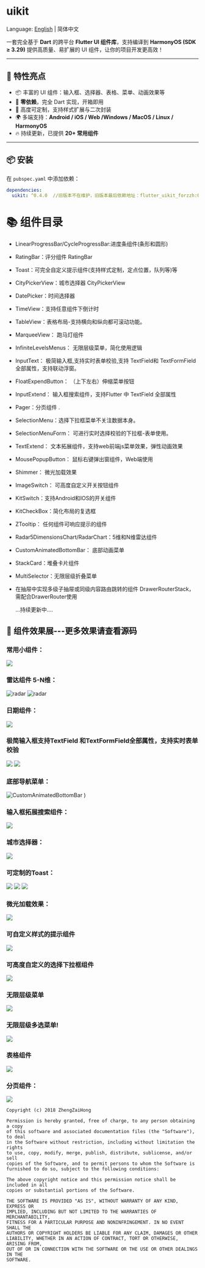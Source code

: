 # uikit

Language: [English](README.md) | 简体中文


一套完全基于 **Dart** 的跨平台 **Flutter UI 组件库**，支持编译到 **HarmonyOS (SDK ≥ 3.29)**  提供高质量、易扩展的 UI 组件，让你的项目开发更高效！

---

## 🌟 特性亮点
- 📦 丰富的 UI 组件：输入框、选择器、表格、菜单、动画效果等
- 🔗 **零依赖**，完全 Dart 实现，开箱即用
- 🎨 高度可定制，支持样式扩展与二次封装
- 🌍 多端支持：**Android / iOS / Web  /Windows / MacOS / Linux / HarmonyOS**
- 🔥 持续更新，已提供 **20+ 常用组件**

---

## 📦 安装
在 `pubspec.yaml` 中添加依赖：
```yaml
dependencies:
  uikit: ^0.4.0  //旧版本不在维护，旧版本最后依赖地址：flutter_uikit_forzzh:0.3.1
```


# 📚 组件目录

- LinearProgressBar/CycleProgressBar:进度条组件(条形和圆形)
- RatingBar：评分组件 RatingBar
- Toast：可完全自定义提示组件(支持样式定制，定点位置，队列等)等
- CityPickerView：城市选择器 CityPickerView
- DatePicker：时间选择器
- TimeView：支持任意组件下倒计时
- TableView：表格布局-支持横向和纵向都可滚动功能。
- MarqueeView： 跑马灯组件
- InfiniteLevelsMenus： 无限层级菜单，简化使用逻辑
- InputText： 极简输入框,支持实时表单校验,支持 TextField和 TextFormField全部属性，支持联动浮窗。
- FloatExpendButton： （上下左右）伸缩菜单按钮
- InputExtend： 输入框搜索组件，支持Flutter 中 TextField 全部属性
- Pager：分页组件 .
- SelectionMenu：选择下拉框菜单不关注数据本身。
- SelectionMenuForm： 可进行实时选择校验的下拉框-表单使用。
- TextExtend： 文本拓展组件，支持web前端js菜单效果，弹性动画效果
- MousePopupButton： 鼠标右键弹出窗组件，Web端使用
- Shimmer： 微光加载效果
- ImageSwitch： 可高度自定义开关按钮组件
- KitSwitch：支持Android和IOS的开关组件
- KitCheckBox：简化布局的复选框
- ZTooltip： 任何组件可响应提示的组件
- Radar5DimensionsChart/RadarChart：5维和N维雷达组件
- CustomAnimatedBottomBar： 底部动画菜单
- StackCard：堆叠卡片组件
- MultiSelector：无限层级折叠菜单
- 在抽屉中实现多级子抽屉或同级内容路由跳转的组件 DrawerRouterStack，需配合DrawerRouter使用

  ...持续更新中....



## 🎨 组件效果展---更多效果请查看源码


### 常用小组件：
![](https://github.com/zhengzaihong/uikit/blob/master/images/widgets1.gif)

### 雷达组件 5-N维：
![radar](https://github.com/zhengzaihong/uikit/blob/master/images/radar-n.png ) 
![radar](https://github.com/zhengzaihong/uikit/blob/master/images/radar-n2.png)


### 日期组件：
![](https://github.com/zhengzaihong/uikit/blob/master/images/date_picker.gif)


### 极简输入框支持TextField 和TextFormField全部属性，支持实时表单校验
![](https://github.com/zhengzaihong/uikit/blob/master/images/input_text.gif)
![](https://github.com/zhengzaihong/uikit/blob/master/images/input_text_pop.gif)


### 底部导航菜单：
![CustomAnimatedBottomBar](https://github.com/zhengzaihong/uikit/blob/master/images/bottom_bar.gif) )

### 输入框拓展搜索组件：

![](https://github.com/zhengzaihong/uikit/blob/master/images/inputextentd.gif)

### 城市选择器：
![](https://github.com/zhengzaihong/uikit/blob/master/images/citypicker.gif)


### 可定制的Toast：
![](https://github.com/zhengzaihong/uikit/blob/master/images/toast.gif)
![](https://github.com/zhengzaihong/uikit/blob/master/images/toast_point.png)
![](https://github.com/zhengzaihong/uikit/blob/master/images/toast_queue.gif)

### 微光加载效果：
![](https://github.com/zhengzaihong/uikit/blob/master/images/shimmer1.gif)



### 可自定义样式的提示组件
![](https://github.com/zhengzaihong/uikit/blob/master/images/ztooltip.gif)


### 可高度自定义的选择下拉框组件
![](https://github.com/zhengzaihong/uikit/blob/master/images/SelectionMenu2.jpg)

### 无限层级菜单
![](https://github.com/zhengzaihong/uikit/blob/master/images/one_expand.gif)
### 无限层级多选菜单!
![](https://github.com/zhengzaihong/uikit/blob/master/images/selector.png)

### 表格组件
![](https://github.com/zhengzaihong/uikit/blob/master/images/table_scroller.gif)

### 分页组件：
![](https://github.com/zhengzaihong/uikit/blob/master/images/pager_image.png)



    Copyright (c) 2018 ZhengZaiHong
    
    Permission is hereby granted, free of charge, to any person obtaining a copy
    of this software and associated documentation files (the "Software"), to deal
    in the Software without restriction, including without limitation the rights
    to use, copy, modify, merge, publish, distribute, sublicense, and/or sell
    copies of the Software, and to permit persons to whom the Software is
    furnished to do so, subject to the following conditions:
    
    The above copyright notice and this permission notice shall be included in all
    copies or substantial portions of the Software.
    
    THE SOFTWARE IS PROVIDED "AS IS", WITHOUT WARRANTY OF ANY KIND, EXPRESS OR
    IMPLIED, INCLUDING BUT NOT LIMITED TO THE WARRANTIES OF MERCHANTABILITY,
    FITNESS FOR A PARTICULAR PURPOSE AND NONINFRINGEMENT. IN NO EVENT SHALL THE
    AUTHORS OR COPYRIGHT HOLDERS BE LIABLE FOR ANY CLAIM, DAMAGES OR OTHER
    LIABILITY, WHETHER IN AN ACTION OF CONTRACT, TORT OR OTHERWISE, ARISING FROM,
    OUT OF OR IN CONNECTION WITH THE SOFTWARE OR THE USE OR OTHER DEALINGS IN THE
    SOFTWARE.